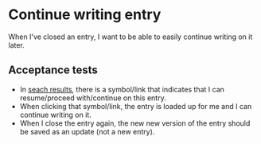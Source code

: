 # Continue writing entry

When I've closed an entry, I want to be able to easily continue writing on it later.

## Acceptance tests

- In [seach results](search-results.mdown), there is a symbol/link that indicates that I can resume/proceed with/continue on this entry.
- When clicking that symbol/link, the entry is loaded up for me and I can continue writing on it.
- When I close the entry again, the new new version of the entry should be saved as an update (not a new entry).
